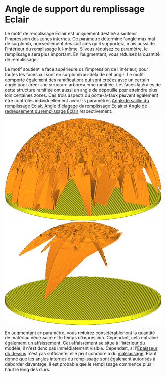 Angle de support du remplissage Eclair
====
Le motif de remplissage Eclair est uniquement destiné à soutenir l'impression des zones internes. Ce paramètre détermine l'angle maximal de surplomb, non seulement des surfaces qu'il supportera, mais aussi de l'intérieur du remplissage lui-même. Si vous réduisez ce paramètre, le remplissage sera plus important. En l'augmentant, vous réduisez la quantité de remplissage.

Le motif soutient la face supérieure de l'impression de l'intérieur, pour toutes les faces qui sont en surplomb au-delà de cet angle. Le motif comporte également des ramifications  qui sont créées avec un certain angle pour créer une structure arborescente ramifiée. Les faces latérales de cette structure ramifiée ont aussi un angle de dépouille pour atteindre plus loin certaines zones. Ces trois aspects du porte-à-faux peuvent également être contrôlés individuellement avec les paramètres [Angle de saillie du remplissage Eclair](lightning_infill_overhang_angle.md), [Angle d'élagage du remplissage Eclair](lightning_infill_prune_angle.md) et [Angle de redressement du remplissage Eclair](lightning_infill_straightening_angle.md) respectivement.


![Avec un angle de surplomb faible, un soutien important est nécessaire.](../../../articles/images/lightning_infill_support_angle_30.png)
![Avec un angle de surplomb élevé, les surplombs abrupts sont autorisés](../../../articles/images/lightning_infill_support_angle_60.png)

En augmentant ce paramètre, vous réduirez considérablement la quantité de matériau nécessaire et le temps d'impression. Cependant, cela entraîne également un affaissement. Cet affaissement se situe à l'intérieur du modèle, il n'est donc pas immédiatement visible. Cependant, si l'[Épaisseur du dessus](../top_bottom/top_thickness.md) n'est pas suffisante, elle peut conduire à du [matelassage](../troubleshooting/pillowing.md). Étant donné que les angles internes du remplissage sont également autorisés à déborder davantage, il est probable que le remplissage commence plus haut le long des murs.
